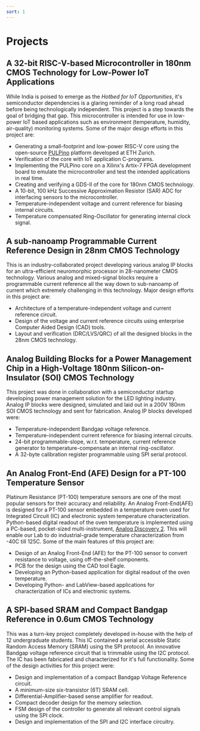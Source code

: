 ```yaml
---
sort: 1
---
```


# Projects 

## A 32-bit RISC-V-based Microcontroller in 180nm CMOS Technology for Low-Power IoT Applications
While India is poised to emerge as the _Hotbed for IoT Opportunities_, it's semiconductor dependencies is a glaring reminder of a long road ahead before being technologically independent. This project is a step towards the goal of bridging that gap. This microcontroller is intended for use in low-power IoT based applications such as environment (temperature, humidity, air-quality) monitoring systems. Some of the major design efforts in this project are:

- Generating a small-footprint and low-power RISC-V core  using the open-source [PULPino](https://github.com/pulp-platform/pulpino) platform developed at ETH Zurich.
- Verification of the core with IoT application C-programs.
- Implementing the PULPino core on a Xilinx's Artix-7 FPGA development board to emulate the microcontroller and test the intended applications in real time. 
- Creating and verifying a GDS-II of the core for 180nm CMOS technology.
- A 10-bit, 100 kHz Successive Approximation Resistor (SAR) ADC for interfacing sensors to the microcontroller.
- Temperature-independent voltage and current reference for biasing internal circuits.
- Temperature compensated Ring-Oscillator for generating internal clock signal. 

## A sub-nanoamp Programmable Current Reference Design in 28nm CMOS Technology
This is an industry-collaborated project developing various analog IP blocks for an ultra-efficient neuromorphic processor in 28-nanometer CMOS technology. Various analog and mixed-signal blocks require a programmable current reference all the way down to sub-nanoamp of current which extremely challenging in this technology. Major design efforts in this project are:
- Architecture of a temperature-independent voltage and current reference circuit.
- Design of the voltage and current reference circuits using enterprise Computer Aided Design (CAD) tools.
- Layout and verification (DRC/LVS/QRC) of all the designed blocks in the 28nm CMOS technology.

## Analog Building Blocks for a Power Management Chip in a High-Voltage 180nm Silicon-on-Insulator (SOI) CMOS Technology
This project was done in collaboration with a semiconductor startup developing power management solution for the LED lighting industry. Analog IP blocks were designed, simulated and laid out in a 200V 180nm SOI CMOS technology and sent for fabrication. Analog IP blocks developed were:
- Temperature-independent Bandgap voltage reference.
- Temperature-independent current reference for biasing internal circuits.
- 24-bit programmable-slope, w.r.t. temperature, current reference generator to temperature-compensate an internal ring-oscillator.
- A 32-byte calibration register programmable using SPI serial protocol.

## An Analog Front-End (AFE) Design for a PT-100 Temperature Sensor
Platinum Resistance (PT-100) temperature sensors are one of the most popular sensors for their accuracy and reliability. An Analog Front-End(AFE) is designed for a PT-100 sensor embedded in a temperature oven used for Integrated Circuit (IC) and electronic system temperature characterization. Python-based digital readout of the oven temperature is implemented using a PC-based, pocket-sized multi-instrument, [Analog Discovery 2](https://reference.digilentinc.com/reference/instrumentation/analog-discovery-2/start). This will enable our Lab to do industrial-grade temperature characterization from -40C till 125C. Some of the main features of this project are:
- Design of an Analog Front-End (AFE) for the PT-100 sensor to convert resistance to voltage, using off-the-shelf components.
- PCB for the design using the CAD tool Eagle.
- Developing an Python-based application for digital readout of the oven temperature.
- Developing Python- and LabView-based applications for characterization of ICs and electronic systems. 

## A SPI-based SRAM and Compact Bandgap Reference in 0.6um CMOS Technology
This was a turn-key project completely developed in-house with the help of 12 undergraduate students. This IC contained a serial accessible Static Random Access Memory (SRAM) using the SPI protocol. An innovative Bandgap voltage reference circuit that is trimmable using the I2C protocol. The IC has been fabricated and characterized for it's full functionality. Some of the design activities for this project were:
- Design and implementation of a compact Bandgap Voltage Reference circuit.
- A minimum-size six-transistor (6T) SRAM cell.
- Differential-Amplifier-based sense amplifier for readout.
- Compact decoder design for the memory selection.
- FSM design of the controller to generate all relevant control signals using the SPI clock.
- Design and implementation of the SPI and I2C interface circuitry.


